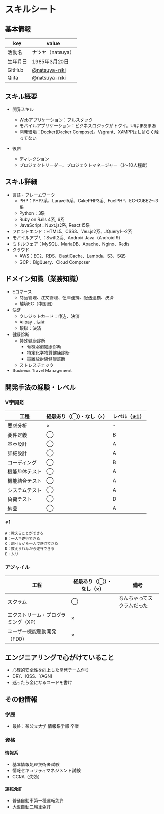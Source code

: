 # スキルシート

## 基本情報

| key | value |
----|---- 
| 活動名 | ナツヤ（natsuya） |
| 生年月日 | 1985年3月20日 |
| GitHub | [@natsuya-niki](https://github.com/natsuya-niki) |
| Qiita | [@natsuya-niki](https://qiita.com/natsuya-niki) |


## スキル概要

- 開発スキル
  - Webアプリケーション：フルスタック
  - モバイルアプリケーション：ビジネスロジックがトクイ。UIはまあまあ
  - 開発環境：Docker(Docker Compose)。Vagrant、XAMPPはしばらく触ってない

- 役割
  - ディレクション
  - プロジェクトリーダー、プロジェクトマネージャー（3〜10人程度）


## スキル詳細

- 言語・フレームワーク
  - PHP：PHP7系、Laravel5系、CakePHP3系、FuelPHP、EC-CUBE2〜3系
  - Python：3系
  - Ruby on Rails 4系, 6系
  - JavaScript：Nuxt.js2系, React 15系
- フロントエンド：HTML5、CSS3、Veu.js2系、JQuery1〜2系
- モバイルアプリ：Swift2系、Android Java（Android 9）
- ミドルウェア：MySQL、MariaDB、Apache、Nginx、Redis
- クラウド
  - AWS：EC2、RDS、ElastiCache、Lambda、S3、SQS
  - GCP：BigQuery、Cloud Composer


## ドメイン知識（業務知識）

- Eコマース
  - 商品管理、注文管理、在庫連携、配送連携、決済
  - 越境EC（中国圏）
- 決済
  - クレジットカード：申込、決済
  - Alipay：決済
  - 銀聯：決済
- 健康診断
  - 特殊健康診断
    - 有機溶剤健康診断
    - 特定化学物質健康診断
    - 電離放射線健康診断
  - ストレスチェック
- Business Travel Management

## 開発手法の経験・レベル

### V字開発

| 工程 | 経験あり（◯）・なし（×） | レベル（[※1](####※1)） |
----|----|----
| 要求分析 | × | - |
| 要件定義 | ◯ | B |
| 基本設計 | ◯ | A |
| 詳細設計 | ◯ | A |
| コーディング | ◯ | B |
| 機能単体テスト | ◯ | A |
| 機能結合テスト | ◯ | A |
| システムテスト | ◯ | A |
| 負荷テスト | ◯ | D |
| 納品 | ◯ | A |

#### ※1
```
A：教えることができる
B：一人で遂行できる
C：調べながら一人で遂行できる
D：教えられながら遂行できる
E：ムリ
```

### アジャイル

| 工程 | 経験あり（◯）・なし（×） | 備考 |
----|----|----
| スクラム | ◯ | なんちゃってスクラムだった |
| エクストリーム・プログラミング（XP） | × |
| ユーザー機能駆動開発（FDD） | × |


## エンジニアリングで心がけていること

- 心理的安全性を向上した開発チーム作り
- DRY、KISS、YAGNI
- 迷ったら金になるコードを書け


## その他情報

### 学歴

- 最終：某公立大学 情報系学部 卒業

### 資格

#### 情報系

- 基本情報処理技術者試験
- 情報セキュリティマネジメント試験
- CCNA（失効）

#### 運転免許

- 普通自動車第一種運転免許
- 大型自動二輪車免許
